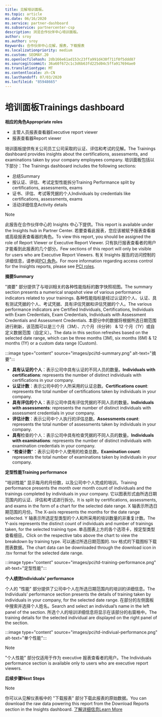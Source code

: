 ```yaml
---
title: 见解培训面板。
ms.topic: article
ms.date: 06/16/2020
ms.service: partner-dashboard
ms.subservice: partnercenter-csp
description: 浏览合作伙伴中心培训面板。
author: sroy
ms.author: sroy
Keywords: 合作伙伴中心见解，报表，下载报表
ms.localizationpriority: medium
ms.custom: SEOMAY.20
ms.openlocfilehash: 2db166e61ad153c23ffa991d430f711f0f5ddd87
ms.sourcegitcommit: 36a60f672c1c3d6b63fd225d04c5ffa917694ae0
ms.translationtype: MT
ms.contentlocale: zh-CN
ms.lasthandoff: 07/03/2020
ms.locfileid: "85948665"
---
```

# <a name="trainings-dashboard"></a><span data-ttu-id="ba925-104">培训面板</span><span class="sxs-lookup"><span data-stu-id="ba925-104">Trainings dashboard</span></span>

<span data-ttu-id="ba925-105">**相应的角色**</span><span class="sxs-lookup"><span data-stu-id="ba925-105">**Appropriate roles**</span></span>
- <span data-ttu-id="ba925-106">主管人员报表查看器</span><span class="sxs-lookup"><span data-stu-id="ba925-106">Executive report viewer</span></span>
- <span data-ttu-id="ba925-107">报表查看器</span><span class="sxs-lookup"><span data-stu-id="ba925-107">Report viewer</span></span>

<span data-ttu-id="ba925-108">培训面板提供有关公司员工公司采取的认证、评估和考试的见解。</span><span class="sxs-lookup"><span data-stu-id="ba925-108">The Trainings dashboard provides insights about the certifications, assessments, and examinations taken by your company employees company.</span></span> <span data-ttu-id="ba925-109">培训面板包括以下部分：</span><span class="sxs-lookup"><span data-stu-id="ba925-109">The Trainings dashboard includes the following sections:</span></span>

- <span data-ttu-id="ba925-110">总结</span><span class="sxs-lookup"><span data-stu-id="ba925-110">Summary</span></span>
- <span data-ttu-id="ba925-111">按认证、评估、考试定型性能拆分</span><span class="sxs-lookup"><span data-stu-id="ba925-111">Training Performance split by certifications, assessments, exams</span></span>
- <span data-ttu-id="ba925-112">证书、评估、考试等凭据的个人</span><span class="sxs-lookup"><span data-stu-id="ba925-112">Individuals by credentials like certifications, assessments, exams</span></span>
- <span data-ttu-id="ba925-113">活动详细信息</span><span class="sxs-lookup"><span data-stu-id="ba925-113">Activity details</span></span>

>[!NOTE] 
><span data-ttu-id="ba925-114">此报告在合作伙伴中心的 Insights 中心下提供。</span><span class="sxs-lookup"><span data-stu-id="ba925-114">This report is available under the Insights hub in Partner Center.</span></span> <span data-ttu-id="ba925-115">若要查看此报表，您应该被赋予报表查看器或高级报表查看器的角色。</span><span class="sxs-lookup"><span data-stu-id="ba925-115">To view this report, you should be assigned the role of Report Viewer or Executive Report Viewer.</span></span> <span data-ttu-id="ba925-116">只有执行报表查看者的用户才能看到此报表的几个部分。</span><span class="sxs-lookup"><span data-stu-id="ba925-116">Few sections of this report will only be visible for users who are Executive Report Viewers.</span></span> <span data-ttu-id="ba925-117">有关 Insights 报告的访问控制的详细信息，请参阅[PCI 角色](pci-roles.md)。</span><span class="sxs-lookup"><span data-stu-id="ba925-117">For more information regarding access control for the Insights reports, please see [PCI roles](pci-roles.md).</span></span>

<span data-ttu-id="ba925-118">**摘要**</span><span class="sxs-lookup"><span data-stu-id="ba925-118">**Summary**</span></span>

<span data-ttu-id="ba925-119">"摘要" 部分提供了与培训相关的各种性能指标的数字快照视图。</span><span class="sxs-lookup"><span data-stu-id="ba925-119">The summary section presents a numerical snapshot view of various performance indicators related to your trainings.</span></span> <span data-ttu-id="ba925-120">各种性能指标是经过认证的个人、认证、具有测试凭据的个人、考试凭据、具有评估凭据和评估凭据的个人。</span><span class="sxs-lookup"><span data-stu-id="ba925-120">The various performance indicators are Certified Individuals, Certifications, Individuals with Exam Credentials, Exam Credentials, Individuals with Assessment Credentials and Assessment Credentials.</span></span> <span data-ttu-id="ba925-121">本部分中的数据将根据所选日期范围进行刷新，该范围可以是三个月（3M）、六个月（6分钟） & 12 个月（1Y）或自定义数据范围（自定义）。</span><span class="sxs-lookup"><span data-stu-id="ba925-121">The data in this section refreshes based on the selected date range, which can be three months (3M), six months (6M) & 12 months (1Y) or a custom data range (Custom).</span></span> 

:::image type="content" source="images/pci/td-summary.png" alt-text="摘要":::

- <span data-ttu-id="ba925-123">**具有认证的个人**：表示公司中具有认证的不同人员的数量。</span><span class="sxs-lookup"><span data-stu-id="ba925-123">**Individuals with certifications**: represents the number of distinct individuals with certifications in your company.</span></span>
- <span data-ttu-id="ba925-124">**认证计数**：表示公司中的个人所采用的认证总数。</span><span class="sxs-lookup"><span data-stu-id="ba925-124">**Certifications count**: represents the total number of certifications taken by individuals in your company.</span></span>
- <span data-ttu-id="ba925-125">**具有评估的个人**：表示公司中具有评估凭据的不同人员的数量。</span><span class="sxs-lookup"><span data-stu-id="ba925-125">**Individuals with assessments**: represents the number of distinct individuals with assessment credentials in your company.</span></span> 
- <span data-ttu-id="ba925-126">**评估计数**：表示公司中个人执行的评估总数。</span><span class="sxs-lookup"><span data-stu-id="ba925-126">**Assessments count**: represents the total number of assessments taken by individuals in your company.</span></span>
- <span data-ttu-id="ba925-127">**具有**检查的个人：表示公司中具有检查凭据的不同人员的数量。</span><span class="sxs-lookup"><span data-stu-id="ba925-127">**Individuals with examinations**: represents the number of distinct individuals with examination credentials in your company.</span></span> 
- <span data-ttu-id="ba925-128">"**检查计数**"：表示公司中个人使用的检查总数。</span><span class="sxs-lookup"><span data-stu-id="ba925-128">**Examination count**: represents the total number of examinations taken by individuals in your company.</span></span>

<span data-ttu-id="ba925-129">**定型性能**</span><span class="sxs-lookup"><span data-stu-id="ba925-129">**Training performance**</span></span>

<span data-ttu-id="ba925-130">"培训性能" 显示每月的月份数，以及公司中个人完成的培训。</span><span class="sxs-lookup"><span data-stu-id="ba925-130">Training performance presents the month over month count of individuals and the trainings completed by individuals in your company.</span></span> <span data-ttu-id="ba925-131">它以图表形式由所选日期范围内的认证、评估和考试进行拆分。</span><span class="sxs-lookup"><span data-stu-id="ba925-131">It is split by certifications, assessments, and exams in the form of a chart for the selected date range.</span></span> <span data-ttu-id="ba925-132">X 轴表示所选日期范围的月份。</span><span class="sxs-lookup"><span data-stu-id="ba925-132">The X-axis represents the months for the date range selected.</span></span> <span data-ttu-id="ba925-133">Y 轴表示所选定型类型的个人和所采用的培训数量的非重复计数。</span><span class="sxs-lookup"><span data-stu-id="ba925-133">The Y-axis represents the distinct count of individuals and number of trainings taken, for the selected training type.</span></span> <span data-ttu-id="ba925-134">单击图表上方的各个选项卡，按定型类型查看细目。</span><span class="sxs-lookup"><span data-stu-id="ba925-134">Click on the respective tabs above the chart to view the breakdown by training type.</span></span> <span data-ttu-id="ba925-135">可以通过所选日期范围的. tsv 格式的下载图标下载图表数据。</span><span class="sxs-lookup"><span data-stu-id="ba925-135">The chart data can be downloaded through the download icon in .tsv format for the selected date range.</span></span>

:::image type="content" source="images/pci/td-training-performance.png" alt-text="定型性能":::

<span data-ttu-id="ba925-137">**个人绩效**</span><span class="sxs-lookup"><span data-stu-id="ba925-137">**Individuals’ performance**</span></span>

<span data-ttu-id="ba925-138">个人的 "性能" 部分提供了公司中个人在所选日期范围内的培训的详细信息。</span><span class="sxs-lookup"><span data-stu-id="ba925-138">The Individuals’ performance section presents the details of training taken by individuals in your company, for the selected date range.</span></span> <span data-ttu-id="ba925-139">在部分的左侧面板中搜索并选择个人姓名。</span><span class="sxs-lookup"><span data-stu-id="ba925-139">Search and select an individual’s name in the left panel of the section.</span></span> <span data-ttu-id="ba925-140">所选个人的培训详细信息将显示在该部分的右窗格中。</span><span class="sxs-lookup"><span data-stu-id="ba925-140">The training details for the selected individual are displayed on the right panel of the section.</span></span>

:::image type="content" source="images/pci/td-indiviual-performance.png" alt-text="单个性能":::

>[!NOTE] 
> <span data-ttu-id="ba925-142">"个人性能" 部分仅适用于作为 executive 报表查看者的用户。</span><span class="sxs-lookup"><span data-stu-id="ba925-142">The Individuals performance section is available only to users who are executive report viewers.</span></span> 

<span data-ttu-id="ba925-143">**后续步骤**</span><span class="sxs-lookup"><span data-stu-id="ba925-143">**Next Steps**</span></span>

>[!NOTE] 
> <span data-ttu-id="ba925-144">你可以从见解仪表板中的 "下载报表" 部分下载此报表的原始数据。</span><span class="sxs-lookup"><span data-stu-id="ba925-144">You can download the raw data powering this report from the Download Reports section in the Insights dashboard.</span></span> [<span data-ttu-id="ba925-145">了解详细信息</span><span class="sxs-lookup"><span data-stu-id="ba925-145">Learn More</span></span>](pci-download-reports.md) 


